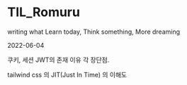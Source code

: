 # TIL_Romuru
writing what Learn today, Think something, More dreaming 


2022-06-04 

쿠키, 세션 JWT의 존재 이유 각 장단점. 

tailwind css 의 JIT(Just In Time) 의 이해도 
